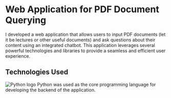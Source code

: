 <h1>Web Application for PDF Document Querying</h1>

I developed a web application that allows users to input PDF documents (let it be lectures or other useful documents) and ask questions about their content using an integrated chatbot. This application leverages several powerful technologies and libraries to provide a seamless and efficient user experience.


<h2>Technologies Used</h2>
<img src="https://www.google.com/url?sa=i&url=https%3A%2F%2Fcommons.wikimedia.org%2Fwiki%2FFile%3APython_logo_and_wordmark.svg&psig=AOvVaw04HsB9CFx0hg8cuprMwdod&ust=1718571438676000&source=images&cd=vfe&opi=89978449&ved=0CBQQjRxqFwoTCIj3ytK_3oYDFQAAAAAdAAAAABAE" alt="Python logo">
Python was used as the core programming language for developing the backend of the application.



